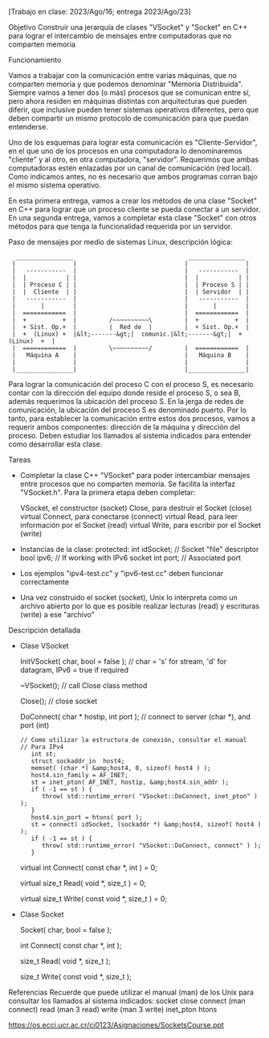 [Trabajo en clase: 2023/Ago/16; entrega 2023/Ago/23]

Objetivo
   Construir una jerarquía de clases "VSocket" y "Socket" en C++ para lograr el intercambio de mensajes entre
 computadoras que no comparten memoria 

Funcionamiento

   Vamos a trabajar con la comunicación entre varias máquinas, que no comparten memoria y que podemos
   denominar "Memoria Distribuida".  Siempre vamos a tener dos (o más) procesos que se comunican entre sí, pero
   ahora residen en máquinas distintas con arquitecturas que pueden diferir, que inclusive pueden tener sistemas
   operativos diferentes, pero que deben compartir un mismo protocolo de comunicación para que puedan entenderse.

   Uno de los esquemas para lograr esta comunicación es "Cliente-Servidor", en el que uno de los procesos en una 
   computadora lo denominaremos "cliente" y al otro, en otra computadora, "servidor".  Requerimos que ambas
   computadoras estén enlazadas por un canal de comunicación (red local).  Como indicamos antes, no es necesario
   que ambos programas corran bajo el mismo sistema operativo.

   En esta primera entrega, vamos a crear los métodos de una clase "Socket" en C++ para lograr que un proceso cliente
   se pueda conectar a un servidor.  En una segunda entrega, vamos a completar esta clase "Socket" con otros
   métodos para que tenga la funcionalidad requerida por un servidor.

   Paso de mensajes por medio de sistemas Linux, descripción lógica:

      ________________                                ________________
     |                |                              |                |
     |   -----------  |                              |   -----------  |
     |  |           | |                              |  |           | |
     |  | Proceso C | |                              |  | Proceso S | |
     |  |  Cliente  | |                              |  | Servidor  | |
     |   -----------  |                              |   -----------  |
     |       |        |                              |       |        |
     |  ============  |                              |  ============  |
     |  +          +  |         /~~~~~~~~~~\         |  +          +  |
     |  + Sist. Op.+  |         |  Red de  |         |  + Sist. Op.+  |
     |  +  (Linux) +  |&lt;-------&gt;|  comunic.|&lt;-------&gt;|  + (Linux)  +  |
     |  ============  |         \~~~~~~~~~~/         |  ============  |
     |   Máquina A    |                              |   Máquina B    |
     |                |                              |                |
     |________________|                              |________________|


   Para lograr la comunicación del proceso C con el proceso S, es necesario contar con la dirección del equipo
   donde reside el proceso S, o sea B, además requerimos la ubicación del proceso S.  En la jerga de redes de 
   comunicación, la ubicación del proceso S es denominado puerto.  Por lo tanto, para establecer la comunicación
   entre estos dos procesos, vamos a requerir ambos componentes: dirección de la máquina y dirección del proceso.
   Deben estudiar los llamados al sistema indicados para entender como desarrollar esta clase.

Tareas

   - Completar la clase C++ "VSocket" para poder intercambiar mensajes entre procesos que no comparten memoria.
     Se facilita la interfaz "VSocket.h".  Para la primera etapa deben completar:

        VSocket, el constructor (socket)
        Close, para destruir el Socket (close)
        virtual Connect, para conectarse (connect)
        virtual Read, para leer información por el Socket (read)
        virtual Write, para escribir por el Socket (write)

   - Instancias de la clase:
     protected:
        int idSocket;	// Socket "file" descriptor
        bool ipv6;	// If working with IPv6 socket
        int port;	// Associated port

   - Los ejemplos "ipv4-test.cc" y "ipv6-test.cc" deben funcionar correctamente

   - Una vez construido el socket (socket), Unix lo interpreta como un archivo abierto por lo que es posible realizar
     lecturas (read) y escrituras (write) a ese "archivo"


Descripción detallada
   - Clase VSocket

      InitVSocket( char, bool = false );	// char = 's' for stream, 'd' for datagram, IPv6 = true if required

      ~VSocket();			// call Close class method

      Close();				// close socket

      DoConnect( char * hostip, int port );		// connect to server (char *), and port (int)

         // Como utilizar la estructura de conexión, consultar el manual
         // Para IPv4
            int st;
            struct sockaddr_in  host4;
            memset( (char *) &amp;host4, 0, sizeof( host4 ) );
            host4.sin_family = AF_INET;
            st = inet_pton( AF_INET, hostip, &amp;host4.sin_addr );
            if ( -1 == st ) {
               throw( std::runtime_error( "VSocket::DoConnect, inet_pton" ) );
            }
            host4.sin_port = htons( port );
            st = connect( idSocket, (sockaddr *) &amp;host4, sizeof( host4 ) );
            if ( -1 == st ) {
               throw( std::runtime_error( "VSocket::DoConnect, connect" ) );
            }

      virtual int Connect( const char *, int ) = 0;

      virtual size_t Read( void *, size_t ) = 0;

      virtual size_t Write( const void *, size_t ) = 0;


   - Clase Socket

      Socket( char, bool = false );

      int Connect( const char *, int );

      size_t Read( void *, size_t );

      size_t Write( const void *, size_t );



Referencias
   Recuerde que puede utilizar el manual (man) de los Unix para consultar los llamados al sistema indicados:
      socket
      close
      connect	(man connect)
      read	(man 3 read)
      write	(man 3 write)
      inet_pton
      htons

   https://os.ecci.ucr.ac.cr/ci0123/Asignaciones/SocketsCourse.ppt